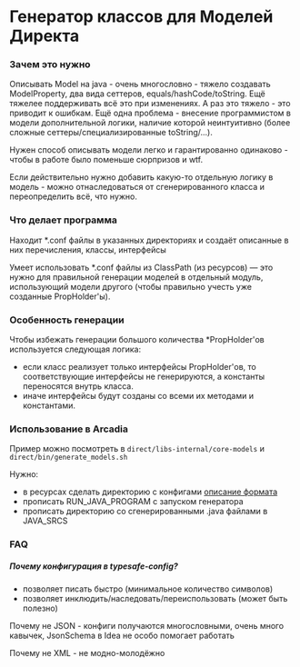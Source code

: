 # Генератор классов для Моделей Директа

### Зачем это нужно
Описывать Model на java - очень многословно - тяжело создавать ModelProperty, два вида сеттеров, equals/hashCode/toString. Ещё тяжелее поддерживать всё это при изменениях. А раз это тяжело - это приводит к ошибкам. Ещё одна проблема - внесение  программистом в модели дополнительной логики, наличие которой неинтуитивно (более сложные сеттеры/специализированные toString/...).

Нужен способ описывать модели легко и гарантированно одинаково - чтобы в работе было поменьше сюрпризов и wtf.

Если действительно нужно добавить какую-то отдельную логику в модель - можно отнаследоваться от сгенерированного класса и переопределить всё, что нужно.

### Что делает программа
Находит *.conf файлы в указанных директориях и создаёт описанные в них перечисления, классы, интерфейсы

Умеет использовать *.conf файлы из ClassPath (из ресурсов) — это нужно для правильной генерации моделей
в отдельный модуль, использующий модели другого (чтобы правильно учесть уже созданные PropHolder'ы).

### Особенность генерации
Чтобы избежать генерации большого количества *PropHolder'ов используется следующая логика:
- если класс реализует только интерфейсы PropHolder'ов, то соответствующие интерфейсы не генерируются, а константы переносятся внутрь класса.
- иначе интерфейсы будут созданы со всеми их методами и константами.

### Использование в Arcadia
Пример можно посмотреть в `direct/libs-internal/core-models` и `direct/bin/generate_models.sh`

Нужно:
- в ресурсах сделать директорию с конфигами  [описание формата](CONFIG_FORMAT.md)
- прописать RUN_JAVA_PROGRAM с запуском генератора
- прописать директорию со сгенерированными .java файлами в JAVA_SRCS

### FAQ

##### Почему конфигурация в typesafe-config?
- позволяет писать быстро (минимальное количество символов)
- позволяет инклюдить/наследовать/переиспользовать (может быть полезно)

Почему не JSON - конфиги получаются многословными, очень много кавычек, JsonSchema в Idea не особо помогает работать

Почему не XML - не модно-молодёжно
